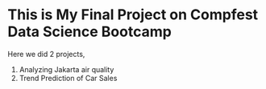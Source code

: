 # This is My Final Project on Compfest Data Science Bootcamp
Here we did 2 projects, 
1. Analyzing Jakarta air quality
2. Trend Prediction of Car Sales
